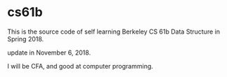 # cs61b

This is the source code of self learning Berkeley CS 61b Data Structure in Spring 2018.

update in November 6, 2018.

I will be CFA, and good at computer programming.
